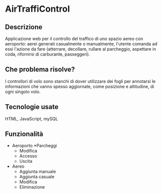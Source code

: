 # AirTraffiControl
## Descrizione
Applicazione web per il controllo del traffico di uno spazio aereo con aeroporto: aerei generati casualmente o manualmente, l'utente comanda ad essi l'azione da fare (atterrare, decollare, rullare al parcheggio, aspettare in coda, rifornirsi di carburante, passeggeri).
## Che problema risolve?
I controllori di volo sono stanchi di dover utilizzare dei fogli per annotarsi le informazioni che vanno spesso aggiornate, come posizione e altitudine, di ogni singolo volo.
## Tecnologie usate
HTML, JavaScript, mySQL
## Funzionalità
* Aeroporto
  *Parcheggi
    * Modifica
  * Accesso
  * Uscita
* Aereo
  * Aggiunta manuale
  * Aggiunta casuale
  * Modifica
  * Eliminazione
